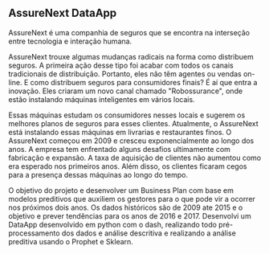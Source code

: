 ## AssureNext DataApp

AssureNext é uma companhia de seguros que se encontra na interseção entre tecnologia e interação humana.

AssureNext trouxe algumas mudanças radicais na forma como distribuem seguros. A primeira ação desse tipo foi acabar com todos os canais tradicionais de distribuição. Portanto, eles não têm agentes ou vendas on-line. E como distribuem seguros para consumidores finais? É aí que entra a inovação. Eles criaram um novo canal chamado "Robossurance", onde estão instalando máquinas inteligentes em vários locais.

Essas máquinas estudam os consumidores nesses locais e sugerem os melhores planos de seguros para esses clientes. Atualmente, o AssureNext está instalando essas máquinas em livrarias e restaurantes finos. 
O AssureNext começou em 2009 e cresceu exponencialmente ao longo dos anos. A empresa tem enfrentado alguns desafios ultimamente com fabricação e expansão. A taxa de aquisição de clientes não aumentou como era esperado nos primeiros anos. Além disso, os clientes ficaram cegos para a presença dessas máquinas ao longo do tempo.

O objetivo do projeto e desenvolver um Business Plan com base em modelos preditivos que auxiliem os gestores para o que pode vir a ocorrer nos próximos dois anos.
Os dados históricos são de 2009 ate 2015 e o objetivo e prever tendências para os anos de 2016 e 2017. 
Desenvolvi um DataApp desenvolvido em python com o dash, realizando todo pré-processamento dos dados e análise descritiva e realizando a análise preditiva usando o Prophet  e Sklearn.
